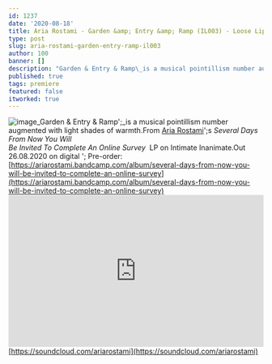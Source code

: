 ```yaml
---
id: 1237
date: '2020-08-18'
title: Aria Rostami - Garden &amp; Entry &amp; Ramp (IL003) - Loose Lips
type: post
slug: aria-rostami-garden-entry-ramp-il003
author: 100
banner: []
description: "Garden & Entry & Ramp\_is a musical pointillism number augmented with light shades of warmth. From Aria Rostami's Several Days From Now You WillBe Invited To Complete An Online Survey\L LP on Intimate Inanimate. Out 26.08.2020 on digital – Pre-order: https://ariarostami.bandcamp.com/album/several-days-from-now-you-will-be-invited-to-complete-an-online-survey https://soundcloud.com/ariarostami [...]Read More..."
published: true
tags: premiere
featured: false
itworked: true
---
```

![image](../undefined)_Garden & Entry & Ramp';_is a musical pointillism number augmented with light shades of warmth.From [Aria Rostami](https://ariarostami.bandcamp.com/)';s _Several Days From Now You Will  
Be Invited To Complete An Online Survey_  LP on Intimate Inanimate.Out 26.08.2020 on digital '; Pre-order: [](https://ariarostami.bandcamp.com/album/several-days-from-now-you-will-be-invited-to-complete-an-online-survey)[https://ariarostami.bandcamp.com/album/several-days-from-now-you-will-be-invited-to-complete-an-online-survey](https://ariarostami.bandcamp.com/album/several-days-from-now-you-will-be-invited-to-complete-an-online-survey)<iframe width='100%' height='300' scrolling='no' frameborder='no' allow='autoplay' src='https://w.soundcloud.com/player/?url=https%3A//api.soundcloud.com/tracks/877978969&color=%23ff5500&auto_play=false&hide_related=false&show_comments=true&show_user=true&show_reposts=false&show_teaser=true'></iframe>[https://soundcloud.com/ariarostami](https://soundcloud.com/ariarostami)